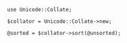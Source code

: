     use Unicode::Collate;

    $collator = Unicode::Collate->new;

    @sorted = $collator->sort(@unsorted);
